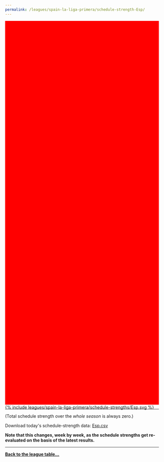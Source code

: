 ```yaml
---
permalink: /leagues/spain-la-liga-primera/schedule-strength-Esp/
---
```


<style>
.svg-wrap {
    background-color:red;
    height:0;
    padding-top:250%; /* 350px/550px */
    position: relative;
}

svg {
    background-color: white;
    height: 100%;
    display:block;
    width: 100%;
    position: absolute;
    top:0;
    left:0;
}
</style>


<div class="svg-wrap">
{% include leagues/spain-la-liga-primera/schedule-strengths/Esp.svg %}
</div>

-----

(Total schedule strength over the *whole season* is always zero.)


Download today's schedule-strength data: [Esp.csv](/assets/leagues/spain-la-liga-primera/2022/schedule-strengths/Esp.csv)

**Note that this changes, week by week, as the schedule strengths get re-evaluated on the
basis of the latest results.**

-----

[**Back to the league table...**](/leagues/spain-la-liga-primera)


